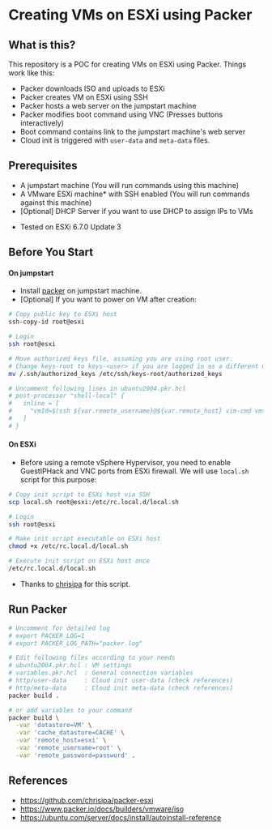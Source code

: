 # Creating VMs on ESXi using Packer

## What is this?
This repository is a POC for creating VMs on ESXi using Packer. Things work like this:
- Packer downloads ISO and uploads to ESXi
- Packer creates VM on ESXi using SSH
- Packer hosts a web server on the jumpstart machine
- Packer modifies boot command using VNC (Presses buttons interactively)
- Boot command contains link to the jumpstart machine's web server
- Cloud init is triggered with `user-data` and `meta-data` files.
## Prerequisites
- A jumpstart machine (You will run commands using this machine)
- A VMware ESXi machine* with SSH enabled (You will run commands against this machine)
- [Optional] DHCP Server if you want to use DHCP to assign IPs to VMs

* Tested on ESXi 6.7.0 Update 3

## Before You Start
#### On jumpstart
- Install [packer](https://www.packer.io/) on jumpstart machine.
- [Optional] If you want to power on VM after creation:
```bash
# Copy public key to ESXi host
ssh-copy-id root@esxi

# Login
ssh root@esxi

# Move authorized keys file, assuming you are using root user.
# Change keys-root to keys-<user> if you are logged in as a different user.
mv /.ssh/authorized_keys /etc/ssh/keys-root/authorized_keys

# Uncomment following lines in ubuntu2004.pkr.hcl
# post-processor "shell-local" {
#   inline = [
#     "vmId=$(ssh ${var.remote_username}@${var.remote_host} vim-cmd vmsvc/getallvms | grep ubuntu2004 | awk '{print $1}') && ssh ${var.remote_username}@${var.remote_host} vim-cmd vmsvc/power.on $vmId >> /dev/null"
#   ]
# }
```
#### On ESXi
- Before using a remote vSphere Hypervisor, you need to enable GuestIPHack and VNC ports from ESXi firewall. We will use `local.sh` script for this purpose:

```bash
# Copy init script to ESXi host via SSH
scp local.sh root@esxi:/etc/rc.local.d/local.sh

# Login
ssh root@esxi

# Make init script executable on ESXi host
chmod +x /etc/rc.local.d/local.sh

# Execute init script on ESXi host once
/etc/rc.local.d/local.sh
```

- Thanks to [chrisipa](https://github.com/chrisipa/packer-esxi/blob/master/local.sh) for this script.


## Run Packer
```bash
# Uncomment for detailed log
# export PACKER_LOG=1
# export PACKER_LOG_PATH="packer.log"

# Edit following files according to your needs
# ubuntu2004.pkr.hcl : VM settings
# variables.pkr.hcl  : General connection variables
# http/user-data     : Cloud init user-data (check references)
# http/meta-data     : Cloud init meta-data (check references)
packer build .

# or add variables to your command
packer build \
  -var 'datastore=VM' \
  -var 'cache_datastore=CACHE' \
  -var 'remote_host=esxi' \
  -var 'remote_username=root' \
  -var 'remote_password=password' .
```

## References
- https://github.com/chrisipa/packer-esxi
- https://www.packer.io/docs/builders/vmware/iso
- https://ubuntu.com/server/docs/install/autoinstall-reference
